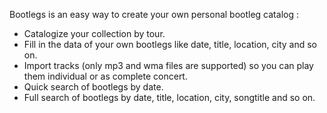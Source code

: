 Bootlegs is an easy way to create your own personal bootleg catalog :
  - Catalogize your collection by tour.
  - Fill in the data of your own bootlegs like date, title, location, city and so on.
  - Import tracks (only mp3 and wma files are supported) so you can play them individual or as complete concert.
  - Quick search of bootlegs by date.
  - Full search of bootlegs by date, title, location, city, songtitle and so on.
